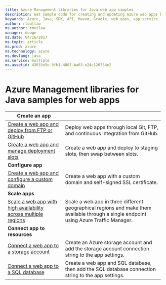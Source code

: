 ```yaml
---
title: Azure Management libraries for Java web app samples
description: Get sample code for creating and updating Azure web apps hosted in App SErvice using the Azure Management libraries for Java
keywords: Azure, Java, SDK, API, Maven, Gradle, web apps, app service
author: rloutlaw
ms.author: routlaw
manager: douge
ms.date: 04/16/2017
ms.topic: article
ms.prod: azure
ms.technology: azure
ms.devlang: java
ms.service: multiple
ms.assetid: 43633e5c-9fb1-4807-ba63-e24c126754e2
---
```


# Azure Management libraries for Java samples for web apps

| **Create an app** ||
|---|---|
| [Create a web app and deploy from FTP or GitHub][1] | Deploy web apps through local Git, FTP, and continuous integration from GitHub. |
| [Create a web app and manage deployment slots][2] | Create a web app and deploy to staging slots, then swap between slots. |
| **Configure app** ||
| [Create a web app and configure a custom domain][3] | Create a web app with a custom domain and self-signed SSL certificate. |
| **Scale apps** ||
| [Scale a web app with high availability across multiple regions][4] | Scale a web app in three different geographical regions and make them available through a single endpoint using Azure Traffic Manager. | 
| **Connect app to resources** ||
| [Connect a web app to a storage account][5] | Create an Azure storage account and add the storage account connection string to the app settings. |
| [Connect a web app to a SQL database][6] | Create a web app and SQL database, then add the SQL database connection string to the app settings. |

[1]: java-sdk-configure-webapp-sources.md
[2]: https://azure.microsoft.com/resources/samples/app-service-java-manage-staging-and-production-slots-for-web-apps/
[3]: https://azure.microsoft.com/resources/samples/app-service-java-manage-web-apps-with-custom-domains/
[4]: https://azure.microsoft.com/resources/samples/app-service-java-scale-web-apps-on-linux/
[5]: https://azure.microsoft.com/resources/samples/app-service-java-manage-storage-connections-for-web-apps/
[6]: https://azure.microsoft.com/resources/samples/app-service-java-manage-data-connections-for-web-apps/